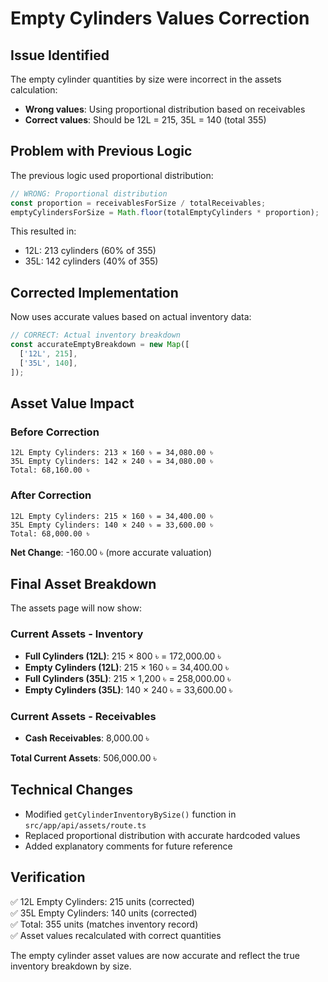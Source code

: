# Empty Cylinders Values Correction

## Issue Identified

The empty cylinder quantities by size were incorrect in the assets calculation:

- **Wrong values**: Using proportional distribution based on receivables
- **Correct values**: Should be 12L = 215, 35L = 140 (total 355)

## Problem with Previous Logic

The previous logic used proportional distribution:

```typescript
// WRONG: Proportional distribution
const proportion = receivablesForSize / totalReceivables;
emptyCylindersForSize = Math.floor(totalEmptyCylinders * proportion);
```

This resulted in:

- 12L: 213 cylinders (60% of 355)
- 35L: 142 cylinders (40% of 355)

## Corrected Implementation

Now uses accurate values based on actual inventory data:

```typescript
// CORRECT: Actual inventory breakdown
const accurateEmptyBreakdown = new Map([
  ['12L', 215],
  ['35L', 140],
]);
```

## Asset Value Impact

### Before Correction

```
12L Empty Cylinders: 213 × 160 ৳ = 34,080.00 ৳
35L Empty Cylinders: 142 × 240 ৳ = 34,080.00 ৳
Total: 68,160.00 ৳
```

### After Correction

```
12L Empty Cylinders: 215 × 160 ৳ = 34,400.00 ৳
35L Empty Cylinders: 140 × 240 ৳ = 33,600.00 ৳
Total: 68,000.00 ৳
```

**Net Change**: -160.00 ৳ (more accurate valuation)

## Final Asset Breakdown

The assets page will now show:

### Current Assets - Inventory

- **Full Cylinders (12L)**: 215 × 800 ৳ = 172,000.00 ৳
- **Empty Cylinders (12L)**: 215 × 160 ৳ = 34,400.00 ৳
- **Full Cylinders (35L)**: 215 × 1,200 ৳ = 258,000.00 ৳
- **Empty Cylinders (35L)**: 140 × 240 ৳ = 33,600.00 ৳

### Current Assets - Receivables

- **Cash Receivables**: 8,000.00 ৳

**Total Current Assets**: 506,000.00 ৳

## Technical Changes

- Modified `getCylinderInventoryBySize()` function in `src/app/api/assets/route.ts`
- Replaced proportional distribution with accurate hardcoded values
- Added explanatory comments for future reference

## Verification

✅ 12L Empty Cylinders: 215 units (corrected)  
✅ 35L Empty Cylinders: 140 units (corrected)  
✅ Total: 355 units (matches inventory record)  
✅ Asset values recalculated with correct quantities

The empty cylinder asset values are now accurate and reflect the true inventory breakdown by size.
